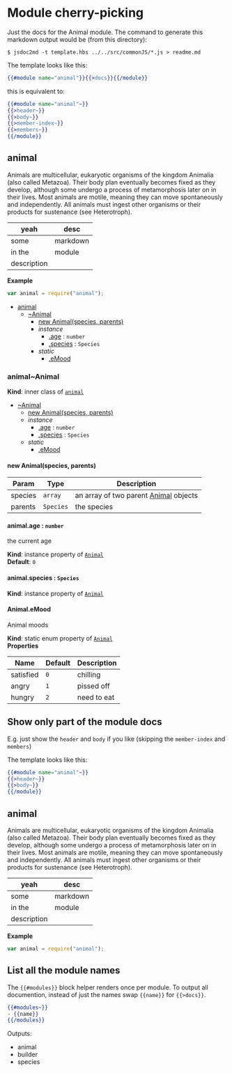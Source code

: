 # Module cherry-picking

Just the docs for the Animal module. The command to generate this markdown output would be (from this directory): 
```
$ jsdoc2md -t template.hbs ../../src/commonJS/*.js > readme.md
```
The template looks like this: 
```handlebars
{{#module name="animal"}}{{>docs}}{{/module}}
```
this is equivalent to: 
```handlebars
{{#module name="animal"~}}
{{>header~}}
{{>body~}}
{{>member-index~}}
{{>members~}}
{{/module}}
```

<a name="module_animal"></a>
## animal
Animals are multicellular, eukaryotic organisms of the kingdom Animalia (also called Metazoa). Their body plan eventually becomes fixed as they develop, although some undergo a process of metamorphosis later on in their lives. Most animals are motile, meaning they can move spontaneously and independently. All animals must ingest other organisms or their products for sustenance (see Heterotroph).

| yeah | desc |
| ---- | ---- |
| some | markdown |
| in the | module |
| description | |

**Example**  
```js
var animal = require("animal");
```

* [animal](#module_animal)
  * [~Animal](#module_animal..Animal)
    * [new Animal(species, parents)](#new_module_animal..Animal_new)
    * _instance_
      * [.age](#module_animal..Animal+age) : <code>number</code>
      * [.species](#module_animal..Animal+species) : <code>Species</code>
    * _static_
      * [.eMood](#module_animal..Animal.eMood)

<a name="module_animal..Animal"></a>
### animal~Animal
**Kind**: inner class of <code>[animal](#module_animal)</code>  

* [~Animal](#module_animal..Animal)
  * [new Animal(species, parents)](#new_module_animal..Animal_new)
  * _instance_
    * [.age](#module_animal..Animal+age) : <code>number</code>
    * [.species](#module_animal..Animal+species) : <code>Species</code>
  * _static_
    * [.eMood](#module_animal..Animal.eMood)

<a name="new_module_animal..Animal_new"></a>
#### new Animal(species, parents)

| Param | Type | Description |
| --- | --- | --- |
| species | <code>array</code> | an array of two parent [Animal](Animal) objects |
| parents | <code>Species</code> | the species |

<a name="module_animal..Animal+age"></a>
#### animal.age : <code>number</code>
the current age

**Kind**: instance property of <code>[Animal](#module_animal..Animal)</code>  
**Default**: <code>0</code>  
<a name="module_animal..Animal+species"></a>
#### animal.species : <code>Species</code>
**Kind**: instance property of <code>[Animal](#module_animal..Animal)</code>  
<a name="module_animal..Animal.eMood"></a>
#### Animal.eMood
Animal moods

**Kind**: static enum property of <code>[Animal](#module_animal..Animal)</code>  
**Properties**

| Name | Default | Description |
| --- | --- | --- |
| satisfied | <code>0</code> | chilling |
| angry | <code>1</code> | pissed off |
| hungry | <code>2</code> | need to eat |



## Show only part of the module docs
E.g. just show the `header` and `body` if you like (skipping the `member-index` and `members`)

The template looks like this: 
```handlebars
{{#module name="animal"~}}
{{>header~}}
{{>body~}}
{{/module}}
```

<a name="module_animal"></a>
## animal
Animals are multicellular, eukaryotic organisms of the kingdom Animalia (also called Metazoa). Their body plan eventually becomes fixed as they develop, although some undergo a process of metamorphosis later on in their lives. Most animals are motile, meaning they can move spontaneously and independently. All animals must ingest other organisms or their products for sustenance (see Heterotroph).

| yeah | desc |
| ---- | ---- |
| some | markdown |
| in the | module |
| description | |

**Example**  
```js
var animal = require("animal");
```

## List all the module names
The `{{#modules}}` block helper renders once per module. To output all documention, instead of just the names swap `{{name}}` for `{{>docs}}`.

```hbs
{{#modules~}}
- {{name}}
{{/modules}}
```

Outputs:

- animal
- builder
- species
